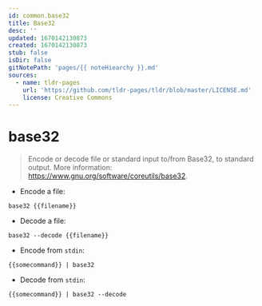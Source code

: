 ```yaml
---
id: common.base32
title: Base32
desc: ''
updated: 1670142130873
created: 1670142130873
stub: false
isDir: false
gitNotePath: 'pages/{{ noteHiearchy }}.md'
sources:
  - name: tldr-pages
    url: 'https://github.com/tldr-pages/tldr/blob/master/LICENSE.md'
    license: Creative Commons
---
```

# base32

> Encode or decode file or standard input to/from Base32, to standard output.
> More information: <https://www.gnu.org/software/coreutils/base32>.

- Encode a file:

`base32 {{filename}}`

- Decode a file:

`base32 --decode {{filename}}`

- Encode from `stdin`:

`{{somecommand}} | base32`

- Decode from `stdin`:

`{{somecommand}} | base32 --decode`

